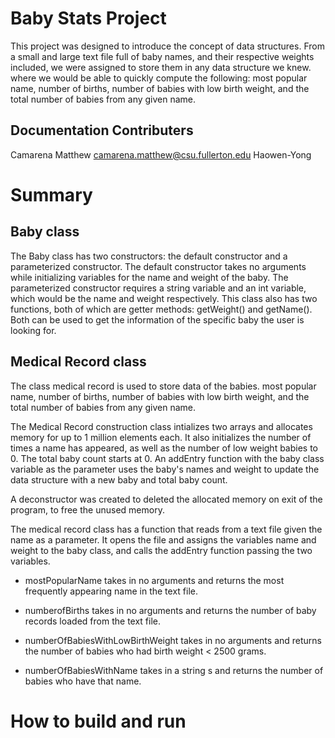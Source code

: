 # Baby Stats Project
This project was designed to introduce the concept of data structures. 
From a small and large text file full of baby names, and their respective weights included, we were assigned to store them in any data structure we knew. where we would be able to quickly compute the following: most popular name, number of births, number of babies with low birth weight, and the total number of babies from any given name.

## Documentation Contributers
Camarena Matthew camarena.matthew@csu.fullerton.edu
Haowen-Yong 

# Summary

## Baby class
The Baby class has two constructors: the default constructor and a parameterized constructor.
The default constructor takes no arguments while initializing variables for the name and weight of the baby. The parameterized constructor requires a string variable and an int variable, which would be the name and weight respectively.
This class also has two functions, both of which are getter methods: getWeight() and getName(). Both can be used to get the information of the specific baby the user is looking for.

## Medical Record class
The class medical record is used to store data of the babies.  most popular name, number of births, number of babies with low birth weight, and the total number of babies from any given name.

The Medical Record construction class intializes two arrays and allocates memory for up to 1 million elements each. It also initializes the number of times a name has appeared, as well as the number of low weight babies to 0. The total baby count starts at 0. An addEntry function with the baby class variable as the parameter uses the baby's names and weight to update the data structure with a new baby and total baby count.

A deconstructor was created to deleted the allocated memory on exit of the program, to free the unused memory.

The medical record class has a function that reads from a text file given the name as a parameter. It opens the file and assigns the variables name and weight to the baby class, and calls the addEntry function passing the two variables.

* mostPopularName takes in no arguments and returns the most frequently appearing name in the text file.

* numberofBirths takes in no arguments and returns the number of baby records loaded from the text file.

* numberOfBabiesWithLowBirthWeight takes in no arguments and returns the number of babies who had birth weight < 2500 grams.

* numberOfBabiesWithName takes in a string s and returns the number of babies who have that name.

# How to build and run
